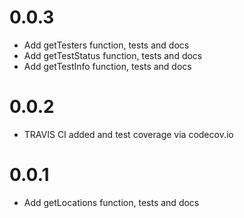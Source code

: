 # 0.0.3
* Add getTesters function, tests and docs
* Add getTestStatus function, tests and docs
* Add getTestInfo function, tests and docs

# 0.0.2
* TRAVIS CI added and test coverage via codecov.io

# 0.0.1
* Add getLocations function, tests and docs
